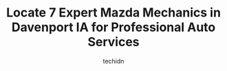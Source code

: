 ---
layout: ampstory
image: https://images.unsplash.com/photo-1508974239320-0a029497e820?ixlib=rb-4.0.3&ixid=MnwxMjA3fDB8MHxwaG90by1wYWdlfHx8fGVufDB8fHx8&auto=format&fit=crop&w=640&h=853&q=80
author: techidn
featured: false
description: When it comes to finding reliable automotive experts in Davenport IA, USA, look no further than the 7 best Mazda Mechanic in the area. With their exceptional skills and dedication to providi
title: Locate 7 Expert Mazda Mechanics in Davenport IA for Professional Auto Services
cover:
   title: Locate 7 Expert Mazda Mechanics in Davenport IA for Professional Auto Services
   subtitle: Rickpate
   background: https://images.unsplash.com/photo-1508974239320-0a029497e820?ixlib=rb-4.0.3&ixid=MnwxMjA3fDB8MHxwaG90by1wYWdlfHx8fGVufDB8fHx8&auto=format&fit=crop&w=640&h=853&q=80

pages: 
 - layout: thirds
   top: <h1>#1 Auto Repair Davenport - Dales Service Center</h1>
   bottom: "<p>I had my vehicle repaired at Dales. Chad was who I worked with primarily and Johnny also assisted me. They were the most pleasurable mechanics Ive ever done business wi</p>"
   background: https://www.knot35.com/toplist/wp-content/uploads/2023/06/best-mazda-mechanic-1-in-davenport-ia-1685837433.jpeg
   backgroundblur: true
 - layout: thirds
   top: <h1>#2 Smart Kia of Davenport</h1>
   bottom: "<p>3707 N Harrison St, Davenport, IA 52806, United States</p>"
   background: https://www.knot35.com/toplist/wp-content/uploads/2023/06/best-mazda-mechanic-2-in-davenport-ia-1685837434.png
   cta:
      link: https://www.knot35.com/toplist/locate-7-expert-mazda-mechanics-in-davenport-ia-for-professional-auto-services/
      text: Locate 7 Expert Mazda Mechanics in Davenport IA for Professional Auto Services
 - layout: thirds
   top: <h1>#3 Smart Automotive of Davenport</h1>
   bottom: "<p>3660 N Harrison St, Davenport, IA 52806, United States</p>"
   background: https://www.knot35.com/toplist/wp-content/uploads/2023/06/best-mazda-mechanic-3-in-davenport-ia-1685837435.png
   cta:
      link: https://www.knot35.com/toplist/locate-7-expert-mazda-mechanics-in-davenport-ia-for-professional-auto-services/
      text: Locate 7 Expert Mazda Mechanics in Davenport IA for Professional Auto Services
 - layout: thirds
   top: <h1>#4 My Mobile Mechanic</h1>
   bottom: "<p>2905 N Brady St, Davenport, IA 52803, United States</p>"
   background: https://images.unsplash.com/photo-1489648022186-8f49310909a0?ixlib=rb-4.0.3&ixid=MnwxMjA3fDB8MHxwaG90by1wYWdlfHx8fGVufDB8fHx8&auto=format&fit=crop&w=640&h=853&q=80
   cta:
      link: https://www.knot35.com/toplist/locate-7-expert-mazda-mechanics-in-davenport-ia-for-professional-auto-services/
      text: Locate 7 Expert Mazda Mechanics in Davenport IA for Professional Auto Services
 - layout: thirds
   top: <h1>#5 My mechanic services</h1>
   bottom: "<p>21085 N Brady St unit C, Davenport, IA 52806, United States</p>"
   background: https://images.unsplash.com/photo-1540457036297-448b6b99e91c?ixlib=rb-4.0.3&ixid=MnwxMjA3fDB8MHxwaG90by1wYWdlfHx8fGVufDB8fHx8&auto=format&fit=crop&w=640&h=853&q=80
   cta:
      link: https://www.knot35.com/toplist/locate-7-expert-mazda-mechanics-in-davenport-ia-for-professional-auto-services/
      text: Locate 7 Expert Mazda Mechanics in Davenport IA for Professional Auto Services
 - layout: thirds
   top: <h1>#6 QC Auto Service (Car-X Tire & Auto)</h1>
   bottom: "<p>3875 N Harrison St, Davenport, IA 52806, United States</p>"
   background: https://images.unsplash.com/photo-1614648718611-0635f29016cb?ixlib=rb-4.0.3&ixid=MnwxMjA3fDB8MHxwaG90by1wYWdlfHx8fGVufDB8fHx8&auto=format&fit=crop&w=640&h=853&q=80
   cta:
      link: https://www.knot35.com/toplist/locate-7-expert-mazda-mechanics-in-davenport-ia-for-professional-auto-services/
      text: Locate 7 Expert Mazda Mechanics in Davenport IA for Professional Auto Services
 - layout: thirds
   top: <h1>#7 Jacks Brake & Alignment</h1>
   bottom: "<p>2160 W River Dr, Davenport, IA 52802, United States</p>"
   background: https://images.unsplash.com/photo-1564951434112-64d74cc2a2d7?ixlib=rb-4.0.3&ixid=MnwxMjA3fDB8MHxwaG90by1wYWdlfHx8fGVufDB8fHx8&auto=format&fit=crop&w=640&h=853&q=80
   cta:
      link: https://www.knot35.com/toplist/locate-7-expert-mazda-mechanics-in-davenport-ia-for-professional-auto-services/
      text: Locate 7 Expert Mazda Mechanics in Davenport IA for Professional Auto Services
 - layout: thirds
   middle: Continue reading...
   background: https://images.unsplash.com/photo-1597773150796-e5c14ebecbf5?ixlib=rb-4.0.3&ixid=MnwxMjA3fDB8MHxwaG90by1wYWdlfHx8fGVufDB8fHx8&auto=format&fit=crop&w=640&h=853&q=80
   cta:
      link: https://www.knot35.com/toplist/locate-7-expert-mazda-mechanics-in-davenport-ia-for-professional-auto-services/
      text: Locate 7 Expert Mazda Mechanics in Davenport IA for Professional Auto Services
      
---